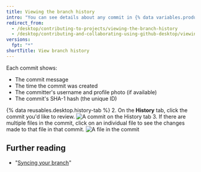 ```yaml
---
title: Viewing the branch history
intro: "You can see details about any commit in {% data variables.product.prodname_desktop %}, including a diff of the changes the commit introduced."
redirect_from:
  - /desktop/contributing-to-projects/viewing-the-branch-history
  - /desktop/contributing-and-collaborating-using-github-desktop/viewing-the-branch-history
versions:
  fpt: "*"
shortTitle: View branch history
---
```


Each commit shows:

- The commit message
- The time the commit was created
- The committer's username and profile photo (if available)
- The commit's SHA-1 hash (the unique ID)

{% data reusables.desktop.history-tab %} 2. On the **History** tab, click the commit you'd like to review.
![A commit on the History tab](/assets/images/help/desktop/branch-history-commit.png) 3. If there are multiple files in the commit, click on an individual file to see the changes made to that file in that commit.
![A file in the commit](/assets/images/help/desktop/branch-history-file.png)

## Further reading

- "[Syncing your branch](/desktop/guides/contributing-to-projects/syncing-your-branch/)"

